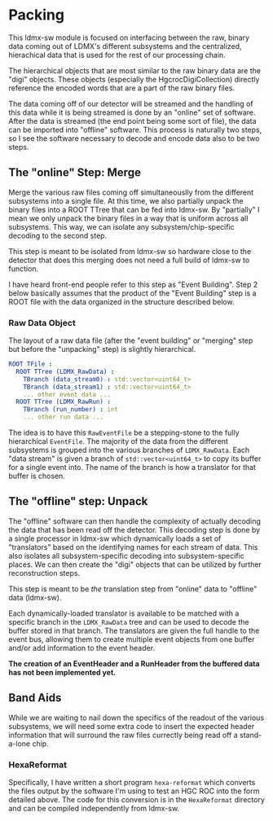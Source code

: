 # Packing

This ldmx-sw module is focused on interfacing between the raw, binary data coming out of LDMX's different subsystems 
and the centralized, hierachical data that is used for the rest of our processing chain.

The hierarchical objects that are most similar to the raw binary data are the "digi" objects.
These objects (especially the HgcrocDigiCollection) directly reference the encoded words that are a part of the raw binary files.

The data coming off of our detector will be streamed and the handling of this data while it is being streamed is done by an "online" set of software.
After the data is streamed (the end point being some sort of file), the data can be imported into "offline" software.
This process is naturally two steps, so I see the software necessary to decode and encode data also to be two steps.

## The "online" Step: Merge
Merge the various raw files coming off simultaneouslly from the different subsystems into a single file. 
At this time, we also partially unpack the binary files into a ROOT TTree that can be fed into ldmx-sw.
By "partially" I mean we only unpack the binary files in a way that is uniform across all subsystems.
This way, we can isolate any subsystem/chip-specific decoding to the second step.

This step is meant to be isolated from ldmx-sw so hardware close to the detector that does
this merging does not need a full build of ldmx-sw to function.

I have heard front-end people refer to this step as "Event Building".
Step 2 below basically assumes that the product of the "Event Building" step is a ROOT
file with the data organized in the structure described below.

### Raw Data Object
The layout of a raw data file (after the "event building" or "merging" step but before the "unpacking" step)
is slightly hierarchical.

```yaml
ROOT TFile :
  ROOT TTree (LDMX_RawData) :
    TBranch (data_stream0) : std::vector<uint64_t>
    TBranch (data_stream1) : std::vector<uint64_t>
    ... other event data ...
  ROOT TTree (LDMX_RawRun) :
    TBranch (run_number) : int
    ... other run data ...
```

The idea is to have this `RawEventFile` be a stepping-stone to the fully hierarchical `EventFile`.
The majority of the data from the different subsystems is grouped into the various branches of `LDMX_RawData`.
Each "data stream" is given a branch of `std::vector<uint64_t>` to copy its buffer for a single event into.
The name of the branch is how a translator for that buffer is chosen.

## The "offline" step: Unpack
The "offline" software can then handle the complexity of actually decoding the data that has been read off the detector.
This decoding step is done by a single processor in ldmx-sw which dynamically loads a set of "translators" based on the identifying names for each stream of data. 
This also isolates all subsystem-specific decoding into subsystem-specific places.
We can then create the "digi" objects that can be utilized by further reconstruction steps.

This step is meant to be _the_ translation step from "online" data to "offline" data (ldmx-sw).

Each dynamically-loaded translator is available to be matched with a specific branch in the `LDMX_RawData`
tree and can be used to decode the buffer stored in that branch.
The translators are given the full handle to the event bus, allowing them to create multiple event objects from one buffer and/or add information to the event header.

**The creation of an EventHeader and a RunHeader from the buffered data has not been implemented yet.**

## Band Aids
While we are waiting to nail down the specifics of the readout of the various subsystems,
we will need some extra code to insert the expected header information that will surround
the raw files currectly being read off a stand-a-lone chip.

### HexaReformat
Specifically, I have written a short program `hexa-reformat` which converts the files output
by the software I'm using to test an HGC ROC into the form detailed above.
The code for this conversion is in the `HexaReformat` directory and can be compiled independently from ldmx-sw.
